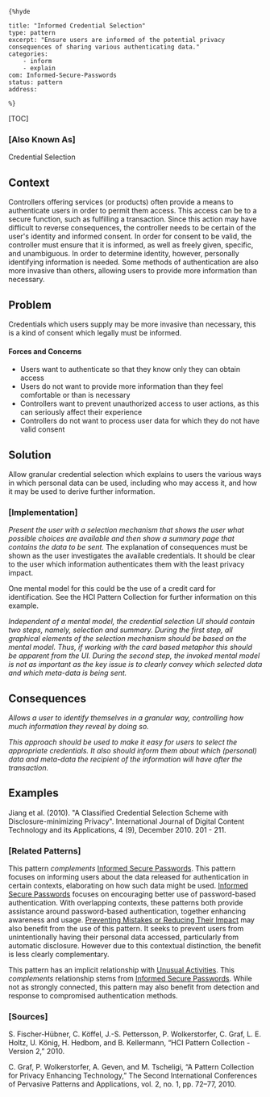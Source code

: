     {%hyde

    title: "Informed Credential Selection"
    type: pattern
    excerpt: "Ensure users are informed of the potential privacy consequences of sharing various authenticating data."
    categories:
        - inform
        - explain
    com: Informed-Secure-Passwords
    status: pattern
    address:

    %}

[TOC]

### [Also Known As]
<!-- All other names the pattern is known by.-->

Credential Selection

## Context
<!-- The situations in which the pattern may apply.-->
<!-- Aspects which constrain the solution, but are not modified by it. They affect the impact of different forces.-->

Controllers offering services (or products) often provide a means to authenticate users in order to permit them access. This access can be to a secure function, such as fulfilling a transaction. Since this action may have difficult to reverse consequences, the controller needs to be certain of the user's identity and informed consent. In order for consent to be valid, the controller must ensure that it is informed, as well as freely given, specific, and unambiguous. In order to determine identity, however, personally identifying information is needed. Some methods of authentication are also more invasive than others, allowing users to provide more information than necessary.

## Problem
<!-- The problem a pattern addresses, including a list of forces describing why a problem might be difficult to solve.-->

Credentials which users supply may be more invasive than necessary, this is a kind of consent which legally must be informed.

#### Forces and Concerns
<!-- Implications in this problem which affect the appropriateness of a solution, and are affected by this pattern.-->
<!-- Forces should be highly visible for easy reference, where less obvious a dedicated section is recommended.-->

- Users want to authenticate so that they know only they can obtain access
- Users do not want to provide more information than they feel comfortable or than is necessary
- Controllers want to prevent unauthorized access to user actions, as this can seriously affect their experience
- Controllers do not want to process user data for which they do not have valid consent

## Solution
<!-- A concise description of how the pattern addresses the problem.-->

Allow granular credential selection which explains to users the various ways in which personal data can be used, including who may access it, and how it may be used to derive further information.

<!--### [Structure]-->
<!--A detailed specification of the structural aspects of the pattern. A class diagram if applicable.-->



### [Implementation]
<!--Guidelines for implementing the pattern; code fragments; suggested PETS; policy fragments.-->

_Present the user with a selection mechanism that shows the user what possible choices are available and then show a summary page that contains the data to be sent._ The explanation of consequences must be shown as the user investigates the available credentials. It should be clear to the user which information authenticates them with the least privacy impact.

One mental model for this could be the use of a credit card for identification. See the HCI Pattern Collection for further information on this example.

_Independent of a mental model, the credential selection UI should contain two steps, namely, selection and summary. During the first step, all graphical elements of the selection mechanism should be based on the mental model. Thus, if working with the card based metaphor this should be apparent from the UI. During the second step, the invoked mental model is not as important as the key issue is to clearly convey which selected data and which meta-data is being sent._

## Consequences
<!--The advantages (benefits) and disadvantages (liabilities) of applying the pattern.-->

_Allows a user to identify themselves in a granular way, controlling how much information they reveal by doing so._

_This approach should be used to make it easy for users to select the appropriate credentials. It also should inform them about which (personal) data and meta-data the recipient of the information will have after the transaction._

<!--### [Constraints]-->
<!-- limitations as a consequence of applying the pattern.-->



## Examples
<!--Motivational example to see how the pattern is applied.-->

Jiang et al. (2010). "A Classified Credential Selection Scheme with Disclosure-minimizing Privacy". International Journal of Digital Content Technology and its Applications, 4 (9), December 2010. 201 - 211.

<!--### [Known Uses]-->
<!-- Pointers to various applications of the pattern.-->



<!--## See Also-->
<!-- Any pointers to relevant information, not contained in the subfields below.-->



### [Related Patterns]
<!-- Supporting and conflicting patterns-->

This pattern _complements_ [Informed Secure Passwords](Informed-Secure-Passwords). This pattern focuses on informing users about the data released for authentication in certain contexts, elaborating on how such data might be used. [Informed Secure Passwords](Informed-Secure-Passwords) focuses on encouraging better use of password-based authentication. With overlapping contexts, these patterns both provide assistance around password-based authentication, together enhancing awareness and usage. [Preventing Mistakes or Reducing Their Impact](Preventing-Mistakes-or-Reducing-Their-Impact) may also benefit from the use of this pattern. It seeks to prevent users from unintentionally having their personal data accessed, particularly from automatic disclosure. However due to this contextual distinction, the benefit is less clearly complementary.

This pattern has an implicit relationship with [Unusual Activities](Unusual-activities). This _complements_ relationship stems from [Informed Secure Passwords](Informed-Secure-Passwords). While not as strongly connected, this pattern may also benefit from detection and response to compromised authentication methods.

### [Sources]
<!-- References to the original source of the pattern.-->

S. Fischer-Hübner, C. Köffel, J.-S. Pettersson, P. Wolkerstorfer, C. Graf, L. E. Holtz, U. König, H. Hedbom, and B. Kellermann, “HCI Pattern Collection - Version 2,” 2010.

C. Graf, P. Wolkerstorfer, A. Geven, and M. Tscheligi, “A Pattern Collection for Privacy Enhancing Technology,” The Second International Conferences of Pervasive Patterns and Applications, vol. 2, no. 1, pp. 72–77, 2010.

<!--## General Comments-->
<!-- Separate discussion on the pattern.-->



<!--## Tags-->
<!-- User definable descriptors for additional correlation.-->




